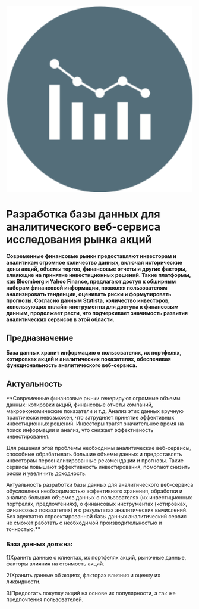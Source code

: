 <p align="center"> 
  <img width="500" alt="batman! logo" src="src/assets/rdr.png"> 
</p>

# Разработка базы данных для аналитического веб-сервиса исследования рынка акций


**Современные финансовые рынки предоставляют инвесторам и аналитикам огромное количество данных, включая исторические цены акций, объемы торгов, финансовые отчеты и другие факторы, влияющие на принятие инвестиционных решений. Такие платформы, как Bloomberg и Yahoo Finance, предлагают доступ к обширным наборам финансовой информации, позволяя пользователям анализировать тенденции, оценивать риски и формулировать прогнозы. Согласно данным Statista, количество инвесторов, использующих онлайн-инструменты для доступа к финансовым данным, продолжает расти, что подчеркивает значимость развития аналитических сервисов в этой области.**

## Предназначение

**База данных хранит информацию о пользователях, их портфелях, котировках акций и аналитических показателях, обеспечивая функциональность аналитического веб-сервиса.**

## Актуальность

**Современные финансовые рынки генерируют огромные объемы данных: котировки акций, финансовые отчеты компаний, макроэкономические показатели и т.д. Анализ этих данных вручную практически невозможен, что затрудняет принятие эффективных инвестиционных решений. Инвесторы тратят значительное время на поиск информации и анализ, что снижает эффективность инвестирования.
 
Для решения этой проблемы необходимы аналитические веб-сервисы, способные обрабатывать большие объемы данных и предоставлять инвесторам персонализированные рекомендации и прогнозы. Такие сервисы повышают эффективность инвестирования, помогают снизить риски и увеличить доходность.
 
Актуальность разработки базы данных для аналитического веб-сервиса обусловлена необходимостью эффективного хранения, обработки и анализа больших объемов данных о пользователях (их инвестиционных портфелях, предпочтениях), о финансовых инструментах (котировках, финансовых показателях) и о результатах аналитических вычислений. Без адекватно спроектированной базы данных аналитический сервис не сможет работать с необходимой производительностью и точностью.**

### База данных должна:

1)Хранить данные о клиентах, их портфелях акций, рыночные данные, факторы влияния на стоимость акций.

2)Хранить данные об акциях, факторах влияния и оценку их ликвидности.

3)Предлогать покупку акций на основе их популярности, а так же предпочтения пользователей.

